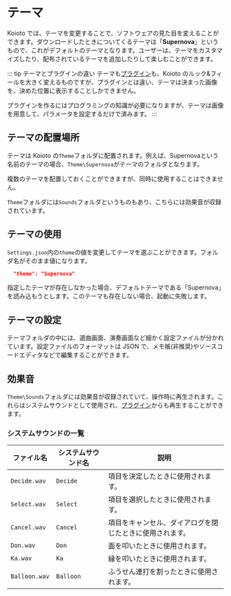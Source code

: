 # テーマ

Koioto では、テーマを変更することで、ソフトウェアの見た目を変えることができます。ダウンロードしたときについてくるテーマは「**Supernova**」というもので、これがデフォルトのテーマとなります。ユーザーは、テーマをカスタマイズしたり、配布されているテーマを追加したりして楽しむことができます。

::: tip テーマとプラグインの違い
テーマも[プラグイン](/plugin/)も、Koioto のルック&フィールを大きく変えるものですが、プラグインとは違い、テーマは決まった画像を、決めた位置に表示することしかできません。

プラグインを作るにはプログラミングの知識が必要になりますが、テーマは画像を用意して、パラメータを設定するだけで済みます。
:::

## テーマの配置場所

テーマは Koioto の``Theme``フォルダに配置されます。例えば、Supernovaという名前のテーマの場合、``Theme\Supernova``がテーマのフォルダとなります。

複数のテーマを配置しておくことができますが、同時に使用することはできません。

``Theme``フォルダには``Sounds``フォルダというものもあり、こちらには効果音が収録されています。

## テーマの使用

``Settings.json``内の``theme``の値を変更してテーマを選ぶことができます。フォルダ名がそのまま値になります。

```json {1}
  "theme": "Supernova"
```

指定したテーマが存在しなかった場合、デフォルトテーマである「Supernova」を読み込もうとします。このテーマも存在しない場合、起動に失敗します。

## テーマの設定

テーマフォルダの中には、選曲画面、演奏画面など細かく設定ファイルが分かれています。設定ファイルのフォーマットは JSON で、メモ帳(非推奨)やソースコードエディタなどで編集することができます。

## 効果音

``Theme\Sounds``フォルダには効果音が収録されていて、操作時に再生されます。これらはシステムサウンドとして使用され、[プラグイン](/plugin/)からも再生することができます。

### システムサウンドの一覧

| ファイル名 | システムサウンド名 | 説明 |
| --- | --- | --- |
| ``Decide.wav`` | ``Decide`` | 項目を決定したときに使用されます。 |
| ``Select.wav`` | ``Select`` | 項目を選択したときに使用されます。 |
| ``Cancel.wav`` | ``Cancel`` | 項目をキャンセル、ダイアログを閉じたときに使用されます。 |
| ``Don.wav`` | ``Don`` | 面を叩いたときに使用されます。 |
| ``Ka.wav`` | ``Ka`` | 縁を叩いたときに使用されます。 |
| ``Balloon.wav`` | ``Balloon`` | ふうせん連打を割ったときに使用されます。 |